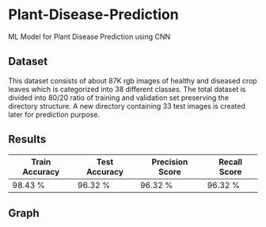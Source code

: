 # **Plant-Disease-Prediction**
ML Model for Plant Disease Prediction using CNN
## **Dataset** 
This dataset consists of about 87K rgb images of healthy and diseased crop leaves which is categorized into 38 different classes. The total dataset is divided into 80/20 ratio of training and validation set preserving the directory structure. A new directory containing 33 test images is created later for prediction purpose.
## **Results**

| Train Accuracy | Test Accuracy | Precision Score | Recall Score |
|--------------|--------------|----------|-------------|
|98.43 % |96.32 % |96.32 % |96.32 % |

## Graph
